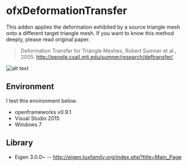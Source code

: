 # ofxDeformationTransfer
This addon applies the deformation exhibited by a source triangle mesh onto a different target triangle mesh. If you want to know this method deeply, please read original paper.
> Deformation Transfer for Triangle Meshes, Robert Sumner et al., 2005.
> http://people.csail.mit.edu/sumner/research/deftransfer/

![alt text](https://github.com/iwanao731/ofxDeformationTransfer/blob/master/image.bmp "ofxDeformationTransfer")

## Environment
I test this environment below.

- openframeworks v0.9.1
- Visual Studio 2015
- Windows 7

## Library
- Eigen 3.0.0~
-- http://eigen.tuxfamily.org/index.php?title=Main_Page 


